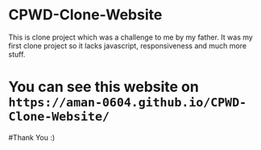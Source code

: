 # CPWD-Clone-Website
This is clone project which was a challenge to me by my father. It was my first clone project so it lacks javascript, responsiveness and much more stuff.

# You can see this website on `https://aman-0604.github.io/CPWD-Clone-Website/`

#Thank You :)
